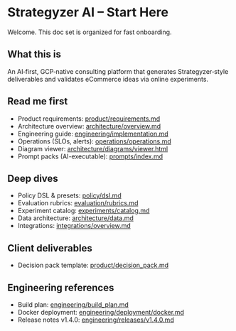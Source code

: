 # Strategyzer AI – Start Here

Welcome. This doc set is organized for fast onboarding.

## What this is

An AI‑first, GCP‑native consulting platform that generates Strategyzer‑style deliverables and validates eCommerce ideas via online experiments.

## Read me first

- Product requirements: [product/requirements.md](product/requirements.md)
- Architecture overview: [architecture/overview.md](architecture/overview.md)
- Engineering guide: [engineering/implementation.md](engineering/implementation.md)
- Operations (SLOs, alerts): [operations/operations.md](operations/operations.md)
- Diagram viewer: [architecture/diagrams/viewer.html](architecture/diagrams/viewer.html)
- Prompt packs (AI-executable): [prompts/index.md](prompts/index.md)

## Deep dives

- Policy DSL & presets: [policy/dsl.md](policy/dsl.md)
- Evaluation rubrics: [evaluation/rubrics.md](evaluation/rubrics.md)
- Experiment catalog: [experiments/catalog.md](experiments/catalog.md)
- Data architecture: [architecture/data.md](architecture/data.md)
- Integrations: [integrations/overview.md](integrations/overview.md)

## Client deliverables

- Decision pack template: [product/decision_pack.md](product/decision_pack.md)

## Engineering references

- Build plan: [engineering/build_plan.md](engineering/build_plan.md)
- Docker deployment: [engineering/deployment/docker.md](engineering/deployment/docker.md)
- Release notes v1.4.0: [engineering/releases/v1.4.0.md](engineering/releases/v1.4.0.md)
